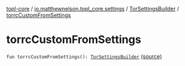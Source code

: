 [topl-core](../../index.md) / [io.matthewnelson.topl_core.settings](../index.md) / [TorSettingsBuilder](index.md) / [torrcCustomFromSettings](./torrc-custom-from-settings.md)

# torrcCustomFromSettings

`fun torrcCustomFromSettings(): `[`TorSettingsBuilder`](index.md) [(source)](https://github.com/05nelsonm/TorOnionProxyLibrary-Android/blob/master/topl-core/src/main/java/io/matthewnelson/topl_core/settings/TorSettingsBuilder.kt#L796)